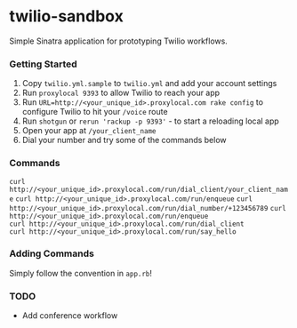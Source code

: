 twilio-sandbox
==============

Simple Sinatra application for prototyping Twilio workflows.

### Getting Started

1. Copy `twilio.yml.sample` to `twilio.yml` and add your account settings
2. Run `proxylocal 9393` to allow Twilio to reach your app
3. Run `URL=http://<your_unique_id>.proxylocal.com rake config` to configure Twilio to hit your `/voice` route
4. Run `shotgun` or `rerun 'rackup -p 9393'` - to start a reloading local app
5. Open your app at `/your_client_name`
5. Dial your number and try some of the commands below

### Commands

`curl http://<your_unique_id>.proxylocal.com/run/dial_client/your_client_name`
`curl http://<your_unique_id>.proxylocal.com/run/enqueue`
`curl http://<your_unique_id>.proxylocal.com/run/dial_number/+123456789`
`curl http://<your_unique_id>.proxylocal.com/run/enqueue`  
`curl http://<your_unique_id>.proxylocal.com/run/dial_client`   
`curl http://<your_unique_id>.proxylocal.com/run/say_hello`

### Adding Commands

Simply follow the convention in `app.rb`!

### TODO

- Add conference workflow

